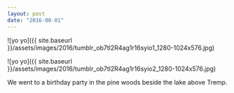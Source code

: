```yaml
---
layout: post
date: "2016-08-01"
---
```


![yo yo]({{ site.baseurl }}/assets/images/2016/tumblr_ob7tl2R4ag1r16syio1_1280-1024x576.jpg)

![yo yo]({{ site.baseurl }}/assets/images/2016/tumblr_ob7tl2R4ag1r16syio2_1280-1024x576.jpg)

We went to a birthday party in the pine woods beside the lake above Tremp.
